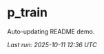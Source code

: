 # p_train

Auto-updating README demo.

<!--START_SECTION:status-->
_Last run: 2025-10-11 12:36 UTC_
<!--END_SECTION:status-->
































































































































































































































































































































































































































































































































































































































































































































































































































































































































































































































































































































































































































